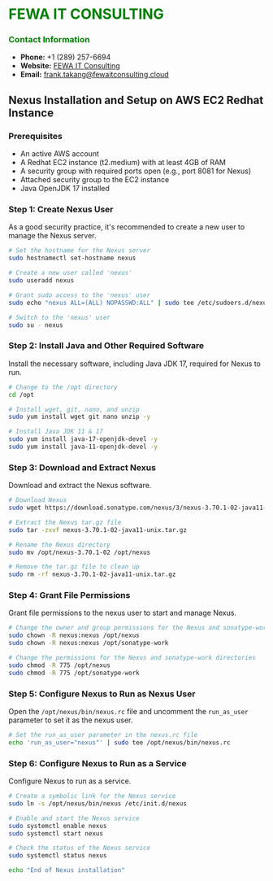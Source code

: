 # **<span style="color:green">FEWA IT CONSULTING</span>**

### **<span style="color:green">Contact Information</span>**
- **Phone:** +1 (289) 257-6694
- **Website:** [FEWA IT Consulting](https://fewaitconsulting.cloud/)
- **Email:** [frank.takang@fewaitconsulting.cloud](mailto:frank.takang@fewaitconsulting.cloud)

## **Nexus Installation and Setup on AWS EC2 Redhat Instance**

### **Prerequisites**
- An active AWS account
- A Redhat EC2 instance (t2.medium) with at least 4GB of RAM
- A security group with required ports open (e.g., port 8081 for Nexus)
- Attached security group to the EC2 instance
- Java OpenJDK 17 installed

### **Step 1: Create Nexus User**

As a good security practice, it's recommended to create a new user to manage the Nexus server.

```sh
# Set the hostname for the Nexus server
sudo hostnamectl set-hostname nexus

# Create a new user called 'nexus'
sudo useradd nexus

# Grant sudo access to the 'nexus' user
sudo echo "nexus ALL=(ALL) NOPASSWD:ALL" | sudo tee /etc/sudoers.d/nexus

# Switch to the 'nexus' user
sudo su - nexus
```

### **Step 2: Install Java and Other Required Software**

Install the necessary software, including Java JDK 17, required for Nexus to run.

```sh
# Change to the /opt directory
cd /opt

# Install wget, git, nano, and unzip
sudo yum install wget git nano unzip -y

# Install Java JDK 11 & 17
sudo yum install java-17-openjdk-devel -y
sudo yum install java-11-openjdk-devel -y
```

### **Step 3: Download and Extract Nexus**

Download and extract the Nexus software.

```sh
# Download Nexus
sudo wget https://download.sonatype.com/nexus/3/nexus-3.70.1-02-java11-unix.tar.gz 

# Extract the Nexus tar.gz file
sudo tar -zxvf nexus-3.70.1-02-java11-unix.tar.gz

# Rename the Nexus directory
sudo mv /opt/nexus-3.70.1-02 /opt/nexus

# Remove the tar.gz file to clean up
sudo rm -rf nexus-3.70.1-02-java11-unix.tar.gz
```

### **Step 4: Grant File Permissions**

Grant file permissions to the nexus user to start and manage Nexus.

```sh
# Change the owner and group permissions for the Nexus and sonatype-work directories
sudo chown -R nexus:nexus /opt/nexus
sudo chown -R nexus:nexus /opt/sonatype-work

# Change the permissions for the Nexus and sonatype-work directories
sudo chmod -R 775 /opt/nexus
sudo chmod -R 775 /opt/sonatype-work
```

### **Step 5: Configure Nexus to Run as Nexus User**

Open the `/opt/nexus/bin/nexus.rc` file and uncomment the `run_as_user` parameter to set it as the nexus user.

```sh
# Set the run_as_user parameter in the nexus.rc file
echo 'run_as_user="nexus"' | sudo tee /opt/nexus/bin/nexus.rc
```

### **Step 6: Configure Nexus to Run as a Service**

Configure Nexus to run as a service.

```sh
# Create a symbolic link for the Nexus service
sudo ln -s /opt/nexus/bin/nexus /etc/init.d/nexus

# Enable and start the Nexus service
sudo systemctl enable nexus
sudo systemctl start nexus

# Check the status of the Nexus service
sudo systemctl status nexus

echo "End of Nexus installation"
```
